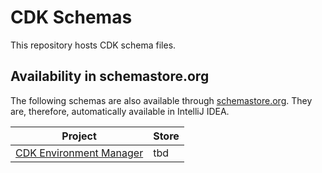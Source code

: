 # CDK Schemas

This repository hosts CDK schema files.

## Availability in schemastore.org

The following schemas are also available through [schemastore.org](https://schemastore.org).
They are, therefore, automatically available in IntelliJ IDEA.

| Project                                                                                | Store |
|----------------------------------------------------------------------------------------|-------|
| [CDK Environment Manager](https://dpl.ti8m.ch/docs/component/cdk-environment-manager/) | tbd   |

